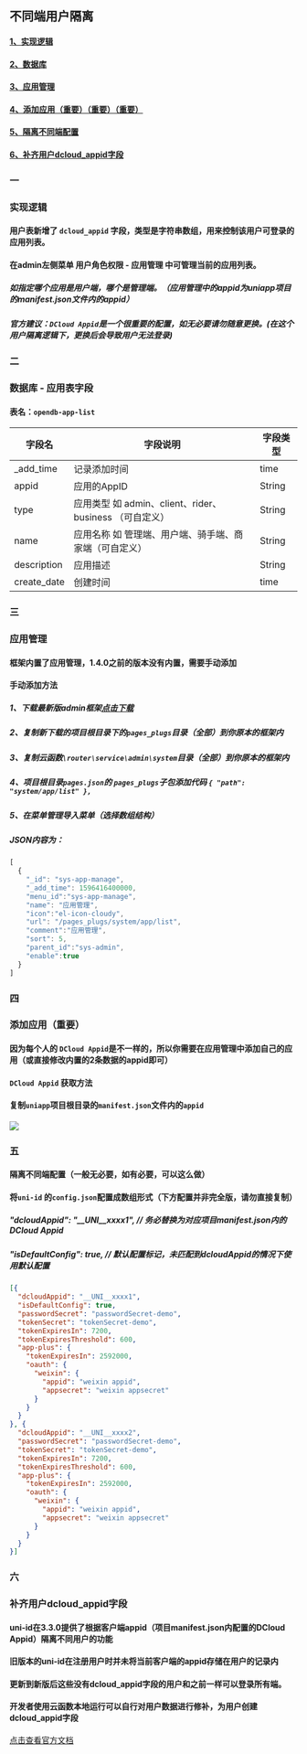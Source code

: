 ## 不同端用户隔离

#### [1、实现逻辑](#一)
#### [2、数据库](#二)
#### [3、应用管理](#三)
#### [4、添加应用（重要）（重要）（重要）](#四)
#### [5、隔离不同端配置](#五)
#### [6、补齐用户dcloud_appid字段](#六)

### 一
### 实现逻辑
#### 用户表新增了 `dcloud_appid` 字段，类型是字符串数组，用来控制该用户可登录的应用列表。

#### 在admin左侧菜单 用户角色权限 - 应用管理 中可管理当前的应用列表。
##### 如指定哪个应用是用户端，哪个是管理端。（应用管理中的appid为uniapp项目的manifest.json文件内的appid）
##### 官方建议：`DCloud Appid`是一个很重要的配置，如无必要请勿随意更换。(在这个用户隔离逻辑下，更换后会导致用户无法登录)

### 二
### 数据库 - 应用表字段 

#### 表名：`opendb-app-list`

| 字段名   | 字段说明       | 字段类型    | 
|------- |-----------|---------|
| _add_time    |   记录添加时间    | time  |
| appid  |   应用的AppID    | String  |
| type   |   应用类型 如 admin、client、rider、business （可自定义）    | String  |
| name  |   应用名称 如 管理端、用户端、骑手端、商家端（可自定义） | String  | 
| description  |   应用描述    | String  | 
| create_date  |  创建时间    | time  | 

### 三
### 应用管理
#### 框架内置了应用管理，1.4.0之前的版本没有内置，需要手动添加
#### 手动添加方法
##### 1、下载最新版admin框架[点击下载](https://ext.dcloud.net.cn/plugin?id=5043)
##### 2、复制新下载的项目根目录下的`pages_plugs`目录（全部）到你原本的框架内
##### 3、复制云函数`\router\service\admin\system`目录（全部）到你原本的框架内
##### 4、项目根目录`pages.json`的 `pages_plugs`子包添加代码 `{ "path": "system/app/list" },`
##### 5、在菜单管理导入菜单（选择数组结构）
##### JSON内容为：
```js
[
  {
    "_id": "sys-app-manage",
    "_add_time": 1596416400000,
    "menu_id":"sys-app-manage",
    "name": "应用管理",
    "icon":"el-icon-cloudy",
    "url": "/pages_plugs/system/app/list",
    "comment":"应用管理",
    "sort": 5,
    "parent_id":"sys-admin",
    "enable":true
  }
]
```

### 四
### 添加应用（重要）
#### 因为每个人的 `DCloud Appid`是不一样的，所以你需要在应用管理中添加自己的应用（或直接修改内置的2条数据的appid即可）
#### `DCloud Appid` 获取方法
#### 复制`uniapp`项目根目录的`manifest.json`文件内的`appid`
![](https://vkceyugu.cdn.bspapp.com/VKCEYUGU-cf0c5e69-620c-4f3c-84ab-f4619262939f/e717232f-0f18-4dee-8437-5dec2c224920.png)
### 五
#### 隔离不同端配置（一般无必要，如有必要，可以这么做）
#### 将`uni-id` 的`config.json`配置成数组形式（下方配置并非完全版，请勿直接复制）
##### "dcloudAppid": "__UNI__xxxx1", // 务必替换为对应项目manifest.json内的DCloud Appid
##### "isDefaultConfig": true, // 默认配置标记，未匹配到dcloudAppid的情况下使用默认配置
```json
[{
  "dcloudAppid": "__UNI__xxxx1",
  "isDefaultConfig": true,
  "passwordSecret": "passwordSecret-demo",
  "tokenSecret": "tokenSecret-demo",
  "tokenExpiresIn": 7200,
  "tokenExpiresThreshold": 600,
  "app-plus": {
    "tokenExpiresIn": 2592000,
    "oauth": {
      "weixin": {
        "appid": "weixin appid",
        "appsecret": "weixin appsecret"
      }
    }
  }
}, {
  "dcloudAppid": "__UNI__xxxx2",
  "passwordSecret": "passwordSecret-demo",
  "tokenSecret": "tokenSecret-demo",
  "tokenExpiresIn": 7200,
  "tokenExpiresThreshold": 600,
  "app-plus": {
    "tokenExpiresIn": 2592000,
    "oauth": {
      "weixin": {
        "appid": "weixin appid",
        "appsecret": "weixin appsecret"
      }
    }
  }
}]

```

### 六
### 补齐用户dcloud_appid字段

#### uni-id在3.3.0提供了根据客户端appid（项目manifest.json内配置的DCloud Appid）隔离不同用户的功能
#### 旧版本的uni-id在注册用户时并未将当前客户端的appid存储在用户的记录内
#### 更新到新版后这些没有dcloud_appid字段的用户和之前一样可以登录所有端。
#### 开发者使用云函数本地运行可以自行对用户数据进行修补，为用户创建dcloud_appid字段

[点击查看官方文档](https://uniapp.dcloud.net.cn/uniCloud/uni-id?id=makeup-dcloud-appid)
